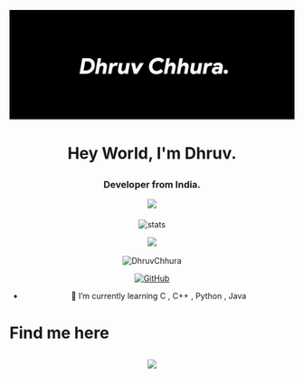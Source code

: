 <p align="center"> <img src="dhruv1.jpg" alt="me!"/></p>

# <p align="center">Hey World, I'm Dhruv. </p>
### <p align="center">Developer from India. <p align="center"><img src="https://media2.giphy.com/media/llarwdtFqG63IlqUR1/giphy.gif" width="60"></p> </p>

<p align="center"> <img src="https://github-readme-stats.vercel.app/api?username=DhruvChhura&bg_color=30,e96443,904e95&title_color=fff&text_color=fff" alt="stats"/><br></p>
<p align="center"> <img src="https://github-readme-streak-stats.herokuapp.com/?user=DhruvChhura&theme=dark"/></p>
<div align="center">

<p align="center"> <img src="https://komarev.com/ghpvc/?username=DhruvChhura&style=flat-square" alt="DhruvChhura" /> </p>

[![GitHub](https://img.shields.io/badge/dynamic/json?logo=github&label=GitHub+Followers&labelColor=282c34&color=181717&query=%24.data.totalSubs&url=https%3A%2F%2Fapi.spencerwoo.com%2Fsubstats%2F%3Fsource%3Dgithub%26queryKey%3DDhruvChhura&longCache=true)](https://github.com/DhruvChhura) 

- 🌱 I’m currently learning C , C++ , Python , Java

# <p align="left"> Find me here </p>

  <a href="https://t.me/DhruvChhura">
     <img align="center"| Telegram" width="48px" src="https://cdn.jsdelivr.net/npm/simple-icons@v3/icons/telegram.svg"/>
  </a> 
